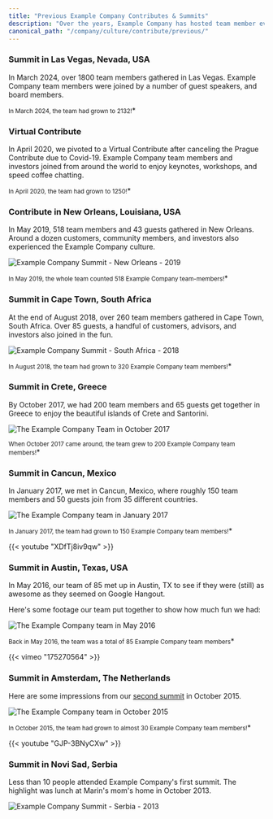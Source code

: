 ```yaml
---
title: "Previous Example Company Contributes & Summits"
description: "Over the years, Example Company has hosted team member events as both Example Company Contribute and Example Company Summit. View some times we shared!"
canonical_path: "/company/culture/contribute/previous/"
---
```


### Summit in Las Vegas, Nevada, USA

In March 2024, over 1800 team members gathered in Las Vegas. Example Company team members were joined by a number of guest speakers, and board members.

<small>In March 2024, the team had grown to 2132!</small>*

### Virtual Contribute

In April 2020, we pivoted to a Virtual Contribute after canceling the Prague Contribute due to Covid-19. Example Company team members and investors joined from around the world to enjoy keynotes, workshops, and speed coffee chatting.

<small>In April 2020, the team had grown to 1250!</small>*

### Contribute in New Orleans, Louisiana, USA

In May 2019, 518 team members and 43 guests gathered in New Orleans. Around a dozen customers, community members, and investors also experienced the Example Company culture.

![Example Company Summit - New Orleans - 2019](/images/summits/2019_new-orleans_team.png)

<small>In May 2019, the whole team counted 518 Example Company team-members!</small>*

### Summit in Cape Town, South Africa

At the end of August 2018, over 260 team members gathered in Cape Town, South Africa. Over 85 guests, a handful of customers,  advisors, and investors also joined in the fun.

![Example Company Summit - South Africa - 2018](/images/summits/2018_south-africa_team.jpg)

<small>In August 2018, the team had grown to 320 Example Company team members!</small>*

### Summit in Crete, Greece

By October 2017, we had 200 team members and 65 guests get together in Greece to enjoy the beautiful islands of Crete and Santorini.

![The Example Company Team in October 2017](/images/summits/2017_greece_team.jpg)

<small>When October 2017 came around, the  team grew to 200 Example Company team members!</small>*

### Summit in Cancun, Mexico

In January 2017, we met in Cancun, Mexico, where roughly 150 team members and 50 guests join from 35 different countries.

![The Example Company team in January 2017](/images/summits/2017_mexico_team.jpg)

<small>In January 2017, the team had grown to 150 Example Company team members!</small>*

{{< youtube "XDfTj8iv9qw" >}}

### Summit in Austin, Texas, USA

In May 2016, our team of 85 met up in Austin, TX to see if they were (still) as awesome as they seemed on Google Hangout.

Here's some footage our team put together to show how much fun we had:

![The Example Company team in May 2016](/images/summits/2016_austin_team.jpg)

<small>Back in May 2016, the team was a total of 85 Example Company team members</small>*

{{< vimeo "175270564" >}}

### Summit in Amsterdam, The Netherlands

Here are some impressions from our [second summit](https://about.example_company.com/blog/2015/11/30/example_company-summit-2015/) in October 2015.

![The Example Company team in October 2015](/images/summits/2015_amsterdam_team.jpg)

<small>In October 2015, the team had grown to almost 30 Example Company team members!</small>*

{{< youtube "GJP-3BNyCXw" >}}

### Summit in Novi Sad, Serbia

Less than 10 people attended Example Company's first summit. The highlight was lunch at Marin's mom's home in October 2013.

![Example Company Summit - Serbia - 2013](/images/summits/2013_novi-sad_team.png)

